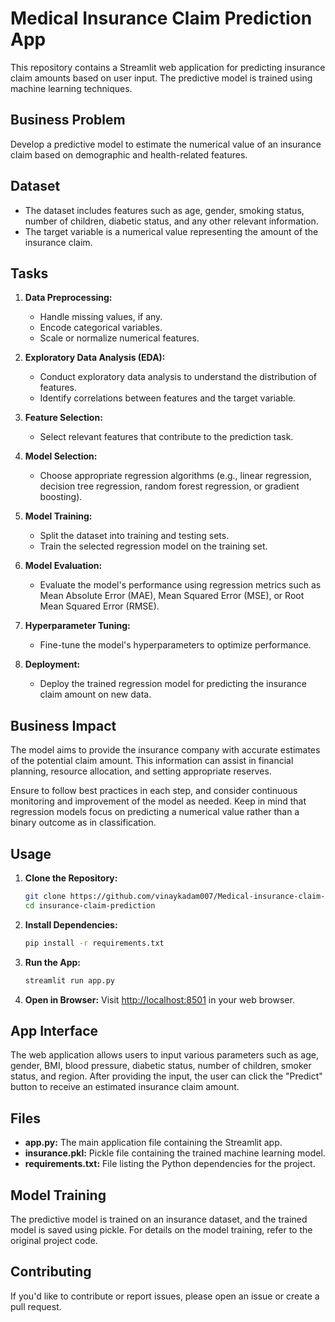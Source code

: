 # Medical Insurance Claim Prediction App

This repository contains a Streamlit web application for predicting insurance claim amounts based on user input. The predictive model is trained using machine learning techniques.


## Business Problem
Develop a predictive model to estimate the numerical value of an insurance claim based on demographic and health-related features.

## Dataset
- The dataset includes features such as age, gender, smoking status, number of children, diabetic status, and any other relevant information.
- The target variable is a numerical value representing the amount of the insurance claim.

## Tasks
1. **Data Preprocessing:**
   - Handle missing values, if any.
   - Encode categorical variables.
   - Scale or normalize numerical features.

2. **Exploratory Data Analysis (EDA):**
   - Conduct exploratory data analysis to understand the distribution of features.
   - Identify correlations between features and the target variable.

3. **Feature Selection:**
   - Select relevant features that contribute to the prediction task.

4. **Model Selection:**
   - Choose appropriate regression algorithms (e.g., linear regression, decision tree regression, random forest regression, or gradient boosting).

5. **Model Training:**
   - Split the dataset into training and testing sets.
   - Train the selected regression model on the training set.

6. **Model Evaluation:**
   - Evaluate the model's performance using regression metrics such as Mean Absolute Error (MAE), Mean Squared Error (MSE), or Root Mean Squared Error (RMSE).

7. **Hyperparameter Tuning:**
   - Fine-tune the model's hyperparameters to optimize performance.

8. **Deployment:**
   - Deploy the trained regression model for predicting the insurance claim amount on new data.

## Business Impact
The model aims to provide the insurance company with accurate estimates of the potential claim amount. This information can assist in financial planning, resource allocation, and setting appropriate reserves.

Ensure to follow best practices in each step, and consider continuous monitoring and improvement of the model as needed. Keep in mind that regression models focus on predicting a numerical value rather than a binary outcome as in classification.





## Usage

1. **Clone the Repository:**
    ```bash
    git clone https://github.com/vinaykadam007/Medical-insurance-claim-prediction-app.git
    cd insurance-claim-prediction
    ```

2. **Install Dependencies:**
    ```bash
    pip install -r requirements.txt
    ```

3. **Run the App:**
    ```bash
    streamlit run app.py
    ```

4. **Open in Browser:**
   Visit [http://localhost:8501](http://localhost:8501) in your web browser.

## App Interface

The web application allows users to input various parameters such as age, gender, BMI, blood pressure, diabetic status, number of children, smoker status, and region. After providing the input, the user can click the "Predict" button to receive an estimated insurance claim amount.

## Files

- **app.py:** The main application file containing the Streamlit app.
- **insurance.pkl:** Pickle file containing the trained machine learning model.
- **requirements.txt:** File listing the Python dependencies for the project.

## Model Training

The predictive model is trained on an insurance dataset, and the trained model is saved using pickle. For details on the model training, refer to the original project code.

## Contributing

If you'd like to contribute or report issues, please open an issue or create a pull request.
